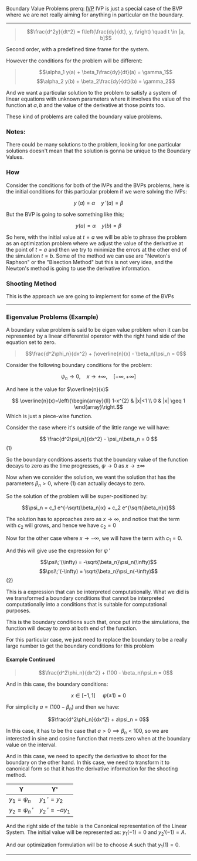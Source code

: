 Boundary Value Problems
prerq: [IVP](IVP.md) IVP is just a special case of the BVP where we are not really aiming for anything in particular on the boundary. 

---

> $$\frac{d^2y}{dt^2} = f\left(\frac{dy}{dt}, y, t\right) \quad t \in [a, b]$$

Second order, with a predefined time frame for the system. 

However the conditions for the problem will be different: 

> $$\alpha_1 y(a) + \beta_1\frac{dy}{dt}(a) = \gamma_1$$ 
> $$\alpha_2 y(b) + \beta_2\frac{dy}{dt}(b) = \gamma_2$$

And we want a particular solution to the problem to satisfy a system of linear equations with unknown parameters where it involves the value of the function at $a, b$ and the value of the derivative at those points too. 

These kind of problems are called the boundary value problems. 

### **Notes:**
There could be many solutions to the problem, looking for one particular solutions doesn't mean that the solution is gonna be unique to the Boundary Values. 

### **How** 
Consider the conditions for both of the IVPs and the BVPs problems, here is the initial conditions for this particular problem if we were solving the IVPs: 

$$y\;(a) = \alpha \quad y\;'(a) = \beta$$

But the BVP is going to solve something like this; 

$$y(a) = \alpha \quad y(b) = \beta$$

So here, with the initial value at $t = a$ we will be able to phrase the problem as an optimization problem where we adjust the value of the derivative at the point of $t = a$ and then we try to minimize the errors at the other end of the simulation $t = b$. Some of the method we can use are "Newton's Raphson" or the "Bisection Method" but this is not very idea, and the Newton's method is going to use the derivative information. 

### **Shooting Method**

This is the approach we are going to implement for some of the BVPs 

---
### **Eigenvalue Problems (Example)**

A boundary value problem is said to be eigen value problem when it can be represented by a linear differential operator with the right hand side of the equation set to zero. 

> $$\frac{d^2\phi_n}{dx^2} + (\overline{n}(x) - \beta_n)\psi_n = 0$$

Consider the following boundary conditions for the problem: 

$$\psi_n \rightarrow 0,  \quad x \rightarrow \pm\infty, \quad [-\infty, +\infty]$$

And here is the value for $\overline{n}(x)$

$$
\overline{n}(x)=\left\{\begin{array}{ll}
1-x^{2} & |x|<1 \\
0 & |x| \geq 1
\end{array}\right.$$
Which is just a piece-wise function. 


Consider the case where it's outside of the little range we will have: 

$$
\frac{d^2\psi_n}{dx^2} - \psi_n\beta_n = 0
$$ 
(1)

So the boundary conditions asserts that the boundary value of the function decays to zero as the time progresses, $\psi \rightarrow 0$ as $x\rightarrow \pm \infty$

Now when we consider the solution, we want the solution that has the parameters $\beta_n > 0$, where (1) can actually decays to zero. 

So the solution of the problem will be super-positioned	 by: 

$$\psi_n = c_1 e^{-\sqrt{\beta_n}x} + c_2 e^{\sqrt{\beta_n}x}$$

The solution has to approaches zero as $x\rightarrow \infty$, and notice that the term with $c_2$ will grows, and hence we have $c_2 = 0$

Now for the other case where $x\rightarrow-\infty$, we will have the term with $c_1 = 0$. 

And this will give use the expression for $\psi\;'$

$$\psi\;'(\infty) = -\sqrt{\beta_n}\psi_n(\infty)$$ 
$$\psi\;'(-\infty) = \sqrt{\beta_n}\psi_n(-\infty)$$
(2)

This is a expression that can be interpreted computationally. What we did is we transformed a boundary conditions that cannot be interpreted computationally into a conditions that is suitable for computational purposes. 

This is the boundary conditions such that, once put into the simulations, the function will decay to zero at both end of the function. 

For this particular case, we just need to replace the boundary to be a really large number to get the boundary conditions for this problem 


#### **Example Continued**

> $$\frac{d^2\phi_n}{dx^2} + (100 - \beta_n)\psi_n = 0$$

And in this case, the boundary conditions: 

$$x \in [-1, 1] \;\quad \psi(\pm 1) = 0$$ 

For simplicity $a = (100 - \beta_n)$ and then we have: 

$$\frac{d^2\phi_n}{dx^2} + a\psi_n = 0$$

In this case, it has to be the case that $a > 0\implies \beta_n < 100$, so we are interested in sine and cosine function that meets zero when at the boundary value on the interval. 

And in this case, we need to specify the derivative to shoot for the boundary on the other hand. In this case, we need to transform it to canonical form so that it has the derivative information for the shooting method. 

 Y| Y'
---|---
$y_1 = \psi_n$ |  $y_1\;' = y_2$
$y_2 = \psi_n\;'$ |  $y_2\;' = -ay_1$

And the right side of the table is the Canonical representation of the Linear System. The initial value will be represented as: $y_1(-1) = 0$ and  $y_2'(-1) = A$. 

And our optimization formulation will be to choose $A$ such that $y_1(1) = 0$. 


---

